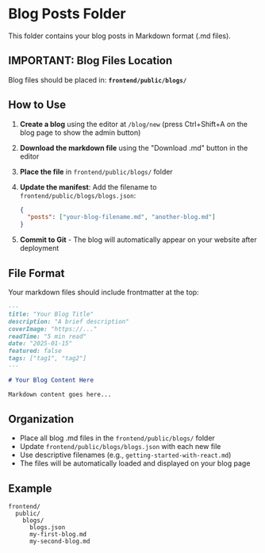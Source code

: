 # Blog Posts Folder

This folder contains your blog posts in Markdown format (.md files).

## IMPORTANT: Blog Files Location

Blog files should be placed in: **`frontend/public/blogs/`**

## How to Use

1. **Create a blog** using the editor at `/blog/new` (press Ctrl+Shift+A on the blog page to show the admin button)

2. **Download the markdown file** using the "Download .md" button in the editor

3. **Place the file** in `frontend/public/blogs/` folder

4. **Update the manifest**: Add the filename to `frontend/public/blogs/blogs.json`:
   ```json
   {
     "posts": ["your-blog-filename.md", "another-blog.md"]
   }
   ```

5. **Commit to Git** - The blog will automatically appear on your website after deployment

## File Format

Your markdown files should include frontmatter at the top:

```markdown
---
title: "Your Blog Title"
description: "A brief description"
coverImage: "https://..."
readTime: "5 min read"
date: "2025-01-15"
featured: false
tags: ["tag1", "tag2"]
---

# Your Blog Content Here

Markdown content goes here...
```

## Organization

- Place all blog .md files in the `frontend/public/blogs/` folder
- Update `frontend/public/blogs/blogs.json` with each new file
- Use descriptive filenames (e.g., `getting-started-with-react.md`)
- The files will be automatically loaded and displayed on your blog page

## Example

```
frontend/
  public/
    blogs/
      blogs.json
      my-first-blog.md
      my-second-blog.md
```

